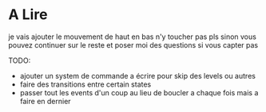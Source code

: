 # A Lire

je vais ajouter le mouvement de haut en bas n'y toucher pas pls sinon vous pouvez continuer sur le reste et poser moi des questions si vous capter pas

TODO:

- ajouter un system de commande a écrire pour skip des levels ou autres
- faire des transitions entre certain states
- passer tout les events d'un coup au lieu de boucler a chaque fois mais a faire en dernier

